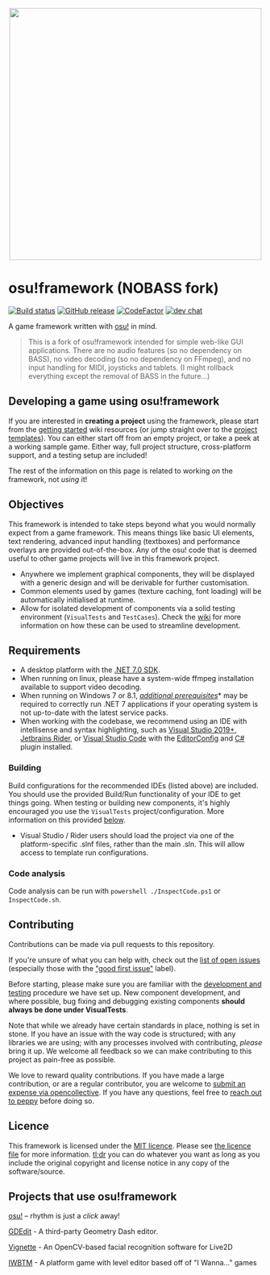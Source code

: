 <p align="center">
  <img width="500px" src="assets/o!f Logo Large FC.svg">
</p>

# osu!framework (NOBASS fork)

[![Build status](https://github.com/ppy/osu-framework/actions/workflows/ci.yml/badge.svg?branch=master&event=push)](https://github.com/ppy/osu-framework/actions/workflows/ci.yml)
[![GitHub release](https://img.shields.io/github/release/ppy/osu-framework.svg)](https://github.com/ppy/osu-framework/releases/latest)
[![CodeFactor](https://www.codefactor.io/repository/github/ppy/osu-framework/badge)](https://www.codefactor.io/repository/github/ppy/osu-framework)
[![dev chat](https://discordapp.com/api/guilds/188630481301012481/widget.png?style=shield)](https://discord.gg/ppy)

A game framework written with [osu!](https://github.com/ppy/osu) in mind.

> This is a fork of osu!framework intended for simple web-like GUI applications. There are no audio features (so no dependency on BASS), no video decoding (so no dependency on FFmpeg), and no input handling for MIDI, joysticks and tablets. (I might rollback everything except the removal of BASS in the future...)

## Developing a game using osu!framework

If you are interested in **creating a project** using the framework, please start from the [getting started](https://github.com/ppy/osu-framework/wiki/Setting-up-your-first-project) wiki resources (or jump straight over to the [project templates](https://github.com/ppy/osu-framework/tree/master/osu.Framework.Templates)). You can either start off from an empty project, or take a peek at a working sample game. Either way, full project structure, cross-platform support, and  a testing setup are included!

The rest of the information on this page is related to working *on* the framework, not *using* it!

## Objectives

This framework is intended to take steps beyond what you would normally expect from a game framework. This means things like basic UI elements, text rendering, advanced input handling (textboxes) and performance overlays are provided out-of-the-box. Any of the osu! code that is deemed useful to other game projects will live in this framework project.

- Anywhere we implement graphical components, they will be displayed with a generic design and will be derivable for further customisation.
- Common elements used by games (texture caching, font loading) will be automatically initialised at runtime.
- Allow for isolated development of components via a solid testing environment (`VisualTests` and `TestCases`). Check the [wiki](https://github.com/ppy/osu-framework/wiki/Development-and-Testing) for more information on how these can be used to streamline development.

## Requirements

- A desktop platform with the [.NET 7.0 SDK](https://dotnet.microsoft.com/download).
- When running on linux, please have a system-wide ffmpeg installation available to support video decoding.
- When running on Windows 7 or 8.1, *[additional prerequisites](https://docs.microsoft.com/en-us/dotnet/core/install/windows?tabs=net60&pivots=os-windows#dependencies)** may be required to correctly run .NET 7 applications if your operating system is not up-to-date with the latest service packs.
- When working with the codebase, we recommend using an IDE with intellisense and syntax highlighting, such as [Visual Studio 2019+](https://visualstudio.microsoft.com/vs/), [Jetbrains Rider](https://www.jetbrains.com/rider/), or [Visual Studio Code](https://code.visualstudio.com/) with the [EditorConfig](https://marketplace.visualstudio.com/items?itemName=EditorConfig.EditorConfig) and [C#](https://marketplace.visualstudio.com/items?itemName=ms-dotnettools.csharp) plugin installed.

### Building

Build configurations for the recommended IDEs (listed above) are included. You should use the provided Build/Run functionality of your IDE to get things going. When testing or building new components, it's highly encouraged you use the `VisualTests` project/configuration. More information on this provided [below](#contributing).

- Visual Studio / Rider users should load the project via one of the platform-specific .slnf files, rather than the main .sln. This will allow access to template run configurations.

### Code analysis

Code analysis can be run with `powershell ./InspectCode.ps1` or `InspectCode.sh`.

## Contributing

Contributions can be made via pull requests to this repository.

If you're unsure of what you can help with, check out the [list of open issues](https://github.com/ppy/osu-framework/issues) (especially those with the ["good first issue"](https://github.com/ppy/osu-framework/issues?q=is%3Aissue+is%3Aopen+sort%3Aupdated-desc+label%3A%22good+first+issue%22) label).

Before starting, please make sure you are familiar with the [development and testing](https://github.com/ppy/osu-framework/wiki/Development-and-Testing) procedure we have set up. New component development, and where possible, bug fixing and debugging existing components **should always be done under VisualTests**.

Note that while we already have certain standards in place, nothing is set in stone. If you have an issue with the way code is structured; with any libraries we are using; with any processes involved with contributing, *please* bring it up. We welcome all feedback so we can make contributing to this project as pain-free as possible.

We love to reward quality contributions. If you have made a large contribution, or are a regular contributor, you are welcome to [submit an expense via opencollective](https://opencollective.com/ppy/expenses/new). If you have any questions, feel free to [reach out to peppy](mailto:pe@ppy.sh) before doing so.

## Licence

This framework is licensed under the [MIT licence](https://opensource.org/licenses/MIT). Please see [the licence file](LICENCE) for more information. [tl;dr](https://tldrlegal.com/license/mit-license) you can do whatever you want as long as you include the original copyright and license notice in any copy of the software/source.

## Projects that use osu!framework

[osu!](https://github.com/ppy/osu) – rhythm is just a *click* away!

[GDEdit](https://github.com/gd-edit/GDE) - A third-party Geometry Dash editor.

[Vignette](https://github.com/vignette-project/vignette) - An OpenCV-based facial recognition software for Live2D

[IWBTM](https://github.com/EVAST9919/iwbtm) - A platform game with level editor based off of "I Wanna..." games

<!--
We love to see people using our framework! Add your project here via a PR!

Conditions:
 - Must be a GitHub link (i.e. your project is open source)
 - Must be actively developed (and have executable releases)
-->
